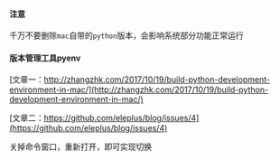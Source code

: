 #### 注意
千万不要删除`mac`自带的`python`版本，会影响系统部分功能正常运行


#### 版本管理工具pyenv

[文章一：http://zhangzhk.com/2017/10/19/build-python-development-environment-in-mac/](http://zhangzhk.com/2017/10/19/build-python-development-environment-in-mac/)


[文章二：https://github.com/eleplus/blog/issues/4](https://github.com/eleplus/blog/issues/4)



关掉命令窗口，重新打开，即可实现切换